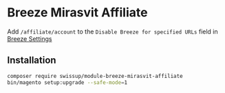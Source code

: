 # Breeze Mirasvit Affiliate

Add `/affiliate/account` to the `Disable Breeze for specified URLs` field in [Breeze Settings](https://breezefront.com/docs/settings)

## Installation

```bash
composer require swissup/module-breeze-mirasvit-affiliate
bin/magento setup:upgrade --safe-mode=1
```
